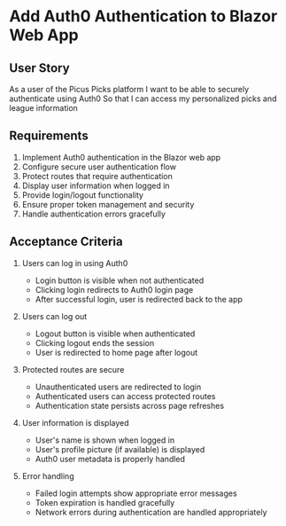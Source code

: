 # Add Auth0 Authentication to Blazor Web App

## User Story
As a user of the Picus Picks platform
I want to be able to securely authenticate using Auth0
So that I can access my personalized picks and league information

## Requirements
1. Implement Auth0 authentication in the Blazor web app
2. Configure secure user authentication flow
3. Protect routes that require authentication
4. Display user information when logged in
5. Provide login/logout functionality
6. Ensure proper token management and security
7. Handle authentication errors gracefully

## Acceptance Criteria
1. Users can log in using Auth0
   - Login button is visible when not authenticated
   - Clicking login redirects to Auth0 login page
   - After successful login, user is redirected back to the app

2. Users can log out
   - Logout button is visible when authenticated
   - Clicking logout ends the session
   - User is redirected to home page after logout

3. Protected routes are secure
   - Unauthenticated users are redirected to login
   - Authenticated users can access protected routes
   - Authentication state persists across page refreshes

4. User information is displayed
   - User's name is shown when logged in
   - User's profile picture (if available) is displayed
   - Auth0 user metadata is properly handled

5. Error handling
   - Failed login attempts show appropriate error messages
   - Token expiration is handled gracefully
   - Network errors during authentication are handled appropriately
